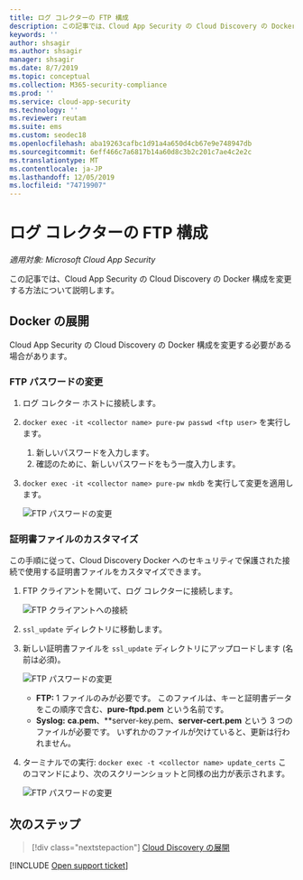 ```yaml
---
title: ログ コレクターの FTP 構成
description: この記事では、Cloud App Security の Cloud Discovery の Docker 構成を変更するプロセスについて説明します。
keywords: ''
author: shsagir
ms.author: shsagir
manager: shsagir
ms.date: 8/7/2019
ms.topic: conceptual
ms.collection: M365-security-compliance
ms.prod: ''
ms.service: cloud-app-security
ms.technology: ''
ms.reviewer: reutam
ms.suite: ems
ms.custom: seodec18
ms.openlocfilehash: aba19263cafbc1d91a4a650d4cb67e9e748947db
ms.sourcegitcommit: 6eff466c7a6817b14a60d8c3b2c201c7ae4c2e2c
ms.translationtype: MT
ms.contentlocale: ja-JP
ms.lasthandoff: 12/05/2019
ms.locfileid: "74719907"
---
```

# <a name="log-collector-ftp-configuration"></a>ログ コレクターの FTP 構成

*適用対象: Microsoft Cloud App Security*

この記事では、Cloud App Security の Cloud Discovery の Docker 構成を変更する方法について説明します。

## <a name="docker-deployment"></a>Docker の展開

Cloud App Security の Cloud Discovery の Docker 構成を変更する必要がある場合があります。

### <a name="changing-the-ftp-password"></a>FTP パスワードの変更

1. ログ コレクター ホストに接続します。

2. `docker exec -it <collector name> pure-pw passwd <ftp user>` を実行します。

    1. 新しいパスワードを入力します。
    2. 確認のために、新しいパスワードをもう一度入力します。

3. `docker exec -it <collector name> pure-pw mkdb` を実行して変更を適用します。

    ![FTP パスワードの変更](media/ftp-connect.png)

### <a name="customize-certificate-files"></a>証明書ファイルのカスタマイズ

この手順に従って、Cloud Discovery Docker へのセキュリティで保護された接続で使用する証明書ファイルをカスタマイズできます。

1. FTP クライアントを開いて、ログ コレクターに接続します。

    ![FTP クライアントへの接続](media/ftp-connect.png)

2. `ssl_update` ディレクトリに移動します。
3. 新しい証明書ファイルを `ssl_update` ディレクトリにアップロードします (名前は必須)。

    ![FTP パスワードの変更](media/new-certs.png)

    - **FTP:** 1 ファイルのみが必要です。 このファイルは、キーと証明書データをこの順序で含む、**pure-ftpd.pem** という名前です。
    - **Syslog:** **ca.pem**、**server-key.pem、**server-cert.pem** という 3 つのファイルが必要です。 いずれかのファイルが欠けていると、更新は行われません。

4. ターミナルでの実行: `docker exec -t <collector name> update_certs` このコマンドにより、次のスクリーンショットと同様の出力が表示されます。

    ![FTP パスワードの変更](media/update-certs.png)

## <a name="next-steps"></a>次のステップ

> [!div class="nextstepaction"]
> [Cloud Discovery の展開](set-up-cloud-discovery.md)

[!INCLUDE [Open support ticket](includes/support.md)]
